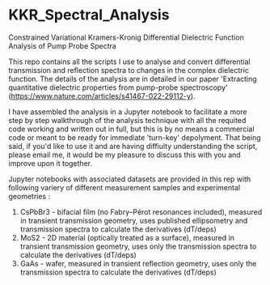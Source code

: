 # KKR_Spectral_Analysis
Constrained Variational Kramers-Kronig Differential Dielectric Function Analysis of Pump Probe Spectra


This repo contains all the scripts I use to analyse and convert differential transmission and reflection spectra to changes in the complex dielectric function. The details of the analysis are in detailed in our paper 'Extracting quantitative dielectric properties from pump-probe spectroscopy' (https://www.nature.com/articles/s41467-022-29112-y). 


I have assembled the analysis in a Jupyter notebook to facilitate a more step by step walkthrough of the analysis technique with all the requited code working and written out in full, but this is by no means a commercial code or meant to be ready for immediate 'turn-key' depolyment. That being said, if you'd like to use it and are having diffiulty understanding the script, please email me, it would be my pleasure to discuss this with you and improve upon it together. 

Jupyter notebooks with associated datasets are provided in this rep with following variery of different measurement samples and experimental geometries : 

1. CsPbBr3 - bifacial film (no Fabry–Pérot resonances included), measured in transient transmission geometry, uses published ellipsometry and transmission spectra to calculate the derivatives (dT/deps)
2. MoS2 - 2D material (optically treated as a surface), measured in transient transmission geometry, uses only the transmission spectra to calculate the derivatives (dT/deps)
3. GaAs - wafer, measured in transient reflection geometry, uses only the transmission spectra to calculate the derivatives (dT/deps)
